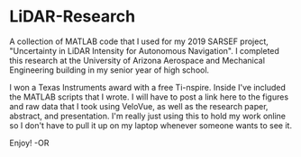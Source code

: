 # LiDAR-Research
A collection of MATLAB code that I used for my 2019 SARSEF project, "Uncertainty in LiDAR Intensity for Autonomous Navigation". I completed this research at the University of Arizona Aerospace and Mechanical Engineering building in my senior year of high school.

I won a Texas Instruments award with a free Ti-nspire.
Inside I've included the MATLAB scripts that I wrote. I will have to post a link here to the figures and raw data that I took using VeloVue, as well as the research paper, abstract, and presentation. 
I'm really just using this to hold my work online so I don't have to pull it up on my laptop whenever someone wants to see it.

Enjoy!
-OR

